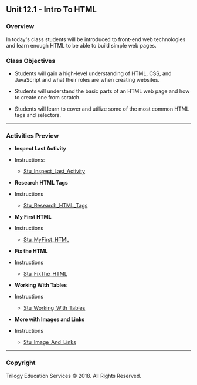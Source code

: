 ## Unit 12.1 - Intro To HTML

### Overview

In today's class students will be introduced to front-end web technologies and learn enough HTML to be able to build simple web pages.

### Class Objectives

* Students will gain a high-level understanding of HTML, CSS, and JavaScript and what their roles are when creating websites.

* Students will understand the basic parts of an HTML web page and how to create one from scratch.

* Students will learn to cover and utilize some of the most common HTML tags and selectors.

- - -

### Activities Preview

* **Inspect Last Activity**

* Instructions: 
  * [Stu_Inspect_Last_Activity](Activities/01-Stu_InspectLastActivity/README.md)

* **Research HTML Tags**

* Instructions
  * [Stu_Research_HTML_Tags](Activities/02-Stu_Research_HTML_Tags/README.md)

* **My First HTML**

* Instructions
  * [Stu_MyFirst_HTML](Activities/04-Stu_MyFirst_HTML/README.md)

* **Fix the HTML**

* Instructions
  * [Stu_FixThe_HTML](Activities/05-Stu_FixThe_HTML/README.md)

* **Working With Tables**

* Instructions
  * [Stu_Working_With_Tables](Activities/06-Stu_WorkingWithTables/README.md)

* **More with Images and Links**

* Instructions
  * [Stu_Image_And_Links](Activities/07-Stu_ImageAndLinks/README.md)

- - -

### Copyright

Trilogy Education Services © 2018. All Rights Reserved.
